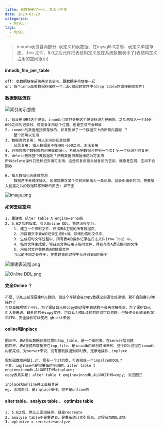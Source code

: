```yaml
---
title: 表数据删了一半、表大小不变
date: 2020-03-20
categories:
  - MySQL
tags:
  - MySQL
---
```

> innodb表包含两部分: 表定义和表数据、在mysql8.0之前、表定义单独存放、.frm 文件、8.0之后允许把表结构定义放在系统数据表中了(表结构定义占用的空间很小)

#### innodb_file_per_table
```
off: 表数据放在系统共享表空间、跟数据字典放在一起
on: 每个innodb表数据存储在一个.ibd结尾的文件中(drop table时直接删除文件)
```

#### 数据删除流程
![索引树示意图](https://upload-images.jianshu.io/upload_images/14027542-9ef7fd91e2dcd722.png?imageMogr2/auto-orient/strip%7CimageView2/2/w/1240)

```
1. 假设删掉R4这个记录、innodb引擎只会把这个记录标记为已删除、之后再插入一个300-600之间的记录时、可能会复用这个位置、但是空间不会释放
2. innodb的数据是按页存放的、如果删掉了一个数据页上的所有内容呢 ？
    整个页可以复用
3. 数据页的复用: 可以复用到任意位置
    记录复用: 插入数据若不在400-600之间、无法复用
4. 若相邻两个数据页的利用率都很小、系统会把数据合并到一个页】另一个标记为可复用
5. delete删除整个表数据呢？所有数据页都被标记为可复用
所以delete操作只是标记页面可复用、这些可复用但未被复用的空间、就像是空洞、空间不会回收

6. 插入数据也会造成空洞
    数据若不是顺序插入、如果需要在某个页的末尾插入一条记录、就会申请新的页、把要插入位置之后的数据转移到新的页去: 如下图
```
![image.png](https://upload-images.jianshu.io/upload_images/14027542-dede264180fcc1f5.png?imageMogr2/auto-orient/strip%7CimageView2/2/w/340)

#### 如何去除空洞
```
1. 重建表 alter table A engine=Innodb
2. 5.6之后的版本、引入Online DDL、重建流程变为: 
    1. 建立一个临时文件、扫描表A主键的所有数据页、
    2. 用数据页中表A的记录生成B+树、存储到临时文件中、
    3. 生成临时文件过程中、所有表A的操作记录在日志文件(row log) 中、
    4. 临时文件生成后、将日志文件应用于临时文件、得到与表A逻辑相同的文件
    5. 用临时文件替换表A的数据文件
    与以前不同之处在于: 在重建表的过程中允许对表A的操作

```
![重建表流程.png](https://upload-images.jianshu.io/upload_images/14027542-92ae8e30bfdb3194.png?imageMogr2/auto-orient/strip%7CimageView2/2/w/1240)

![Online DDL.png](https://upload-images.jianshu.io/upload_images/14027542-79acd12bb61357d7.png?imageMogr2/auto-orient/strip%7CimageView2/2/w/1240)

#### 完全Online ？
```
不是, DDL之前是要拿MDL锁的、但这个写锁会在copy数据之前退化成读锁、就不会阻塞CURD操作了
可以直接解锁？不行、为了保证自己在copy的过程中表结构不会再次被修改、为了保护自己
对大表来说、最耗时的是copy文件、可以认为MDL读锁的时间可以忽略、但操作会比较消耗IO和CPU、安全操作可以使用 gh-ost来做
```

#### online和inplace
```
图三中、表A导出数据存放位置叫tmp_table、是一个临时表、在server层创建
图四种、表A重建的数据放在tmp_file、是innodb内部创建出来的、整个DDL过程在innodb内部完成、对server来说、没有挪到数据到临时表、是原地操作、inplace

假如磁盘空间是1.2T、现有一个1T的表、可否完成一个inpalce的DDL？
不能、inplace也是需要临时空间的、alter table t engine=innodb,ALGORITHM=inplace;
copy表其实是: alter table t engine=innodb,ALGORITHM=copy; 对应图三

inplace和online并无直接关系
eg. 添加索引、是inplace操作、但不是online的
```

#### alter table、analyze table 、 optimize table
```
1. 5.6之后、默认上图四操作、就是recreate
2. analyze table不是重建表、是重新统计索引信息、过程会加MDL读锁
3. optimize = recreate+analyze
```
